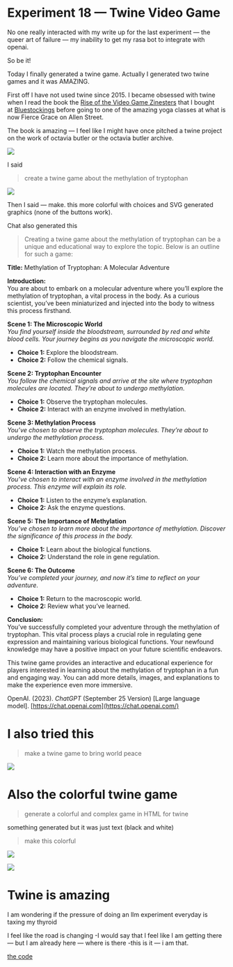 # Experiment 18 — Twine Video Game

No one really interacted with my write up for the last experiment — the queer art of failure — my inability to get my rasa bot to integrate with openai.

So be it!

Today I finally generated a twine game. Actually I generated two twine games and it was AMAZING.

First off I have not used twine since 2015. I became obsessed with twine when I read the book the [Rise of the Video Game Zinesters](https://www.penguinrandomhouse.com/books/215174/rise-of-the-videogame-zinesters-by-anna-anthropy/) that I bought at [Bluestockings](https://bluestockings.com/) before going to one of the amazing yoga classes at what is now Fierce Grace on Allen Street.

The book is amazing — I feel like I might have once pitched a twine project on the work of octavia butler or the octavia butler archive.

![](https://miro.medium.com/v2/resize:fit:1400/1*pPccGQiK0BkIBM0qxtJ9mw.png)

I said

> create a twine game about the methylation of tryptophan

![](https://miro.medium.com/v2/resize:fit:1400/1*Z4tsFHCzS6icEzxbrYfvYQ.png)

Then I said — make. this more colorful with choices and SVG generated graphics (none of the buttons work).

Chat also generated this

>Creating a twine game about the methylation of tryptophan can be a unique and educational way to explore the topic. Below is an outline for such a game:

**Title:** Methylation of Tryptophan: A Molecular Adventure

**Introduction:**  
You are about to embark on a molecular adventure where you’ll explore the methylation of tryptophan, a vital process in the body. As a curious scientist, you’ve been miniaturized and injected into the body to witness this process firsthand.

**Scene 1: The Microscopic World**  
*You find yourself inside the bloodstream, surrounded by red and white blood cells. Your journey begins as you navigate the microscopic world.*

- **Choice 1:** Explore the bloodstream.  
- **Choice 2:** Follow the chemical signals.

**Scene 2: Tryptophan Encounter**  
*You follow the chemical signals and arrive at the site where tryptophan molecules are located. They’re about to undergo methylation.*

- **Choice 1:** Observe the tryptophan molecules.  
- **Choice 2:** Interact with an enzyme involved in methylation.

**Scene 3: Methylation Process**  
*You’ve chosen to observe the tryptophan molecules. They’re about to undergo the methylation process.*

- **Choice 1:** Watch the methylation process.  
- **Choice 2:** Learn more about the importance of methylation.

**Scene 4: Interaction with an Enzyme**  
*You’ve chosen to interact with an enzyme involved in the methylation process. This enzyme will explain its role.*

- **Choice 1:** Listen to the enzyme’s explanation.  
- **Choice 2:** Ask the enzyme questions.

**Scene 5: The Importance of Methylation**  
*You’ve chosen to learn more about the importance of methylation. Discover the significance of this process in the body.*

- **Choice 1:** Learn about the biological functions.  
- **Choice 2:** Understand the role in gene regulation.

**Scene 6: The Outcome**  
*You’ve completed your journey, and now it’s time to reflect on your adventure.*

- **Choice 1:** Return to the macroscopic world.  
- **Choice 2:** Review what you’ve learned.

**Conclusion:**  
You’ve successfully completed your adventure through the methylation of tryptophan. This vital process plays a crucial role in regulating gene expression and maintaining various biological functions. Your newfound knowledge may have a positive impact on your future scientific endeavors.

This twine game provides an interactive and educational experience for players interested in learning about the methylation of tryptophan in a fun and engaging way. You can add more details, images, and explanations to make the experience even more immersive.

OpenAI. (2023). _ChatGPT_ (September 25 Version) [Large language model]. [https://chat.openai.com](https://chat.openai.com/)

# I also tried this

> make a twine game to bring world peace

![](https://miro.medium.com/v2/resize:fit:1400/1*Qt7L_82mvmuvGko5HzQyEA.png)

# Also the colorful twine game

>generate a colorful and complex game in HTML for twine

something generated but it was just text (black and white)

> make this colorful

![](https://miro.medium.com/v2/resize:fit:1400/1*e6nNrv0vtp-OxVvUcFfDaA.png)

![](https://miro.medium.com/v2/resize:fit:1400/1*DbIXfdGIw0lev1kB4as9WA.png)

# Twine is amazing

I am wondering if the pressure of doing an llm experiment everyday is taxing my thyroid

I feel like the road is changing -I would say that I feel like I am getting there — but I am already here — where is there -this is it — i am that.

[the code](https://github.com/msrobot0/llmlexperiments/)